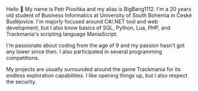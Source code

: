 Hello 👋 My name is Petr Pivoňka and my alias is BigBang1112. I'm a 20 years old student of Business Informatics at University of South Bohemia in České Budějovice. I'm majorly focused around C#/.NET tool and web development, but I also know basics of SQL, Python, Lua, PHP, and Trackmania's scripting language ManiaScript.

I'm passionate about coding from the age of 9 and my passion hasn't got any lower since then. I also participated in several programming competitions.

My projects are usually surrounded around the game Trackmania for its endless exploration capabilities. I like opening things up, but I also respect the security.

<!--
**BigBang1112/bigbang1112** is a ✨ _special_ ✨ repository because its `README.md` (this file) appears on your GitHub profile.

Here are some ideas to get you started:

- 🔭 I’m currently working on ...
- 🌱 I’m currently learning ...
- 👯 I’m looking to collaborate on ...
- 🤔 I’m looking for help with ...
- 💬 Ask me about ...
- 📫 How to reach me: ...
- 😄 Pronouns: ...
- ⚡ Fun fact: ...
-->
